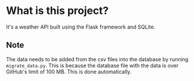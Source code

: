 # What is this project?
It's a weather API built using the Flask framework and SQLite.

## Note
The data needs to be added from the csv files into the database by running `migrate_data.py`. 
This is because the database file with the data is over GitHub's limit of 100 MB. This is done automatically.